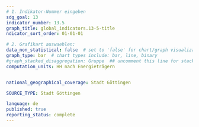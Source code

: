 ```yaml
---
# 1. Indikator-Nummer eingeben 
sdg_goal: 13
indicator_number: 13.5
graph_title: global_indicators.13-5-title
ndicator_sort_order: 01-01-01

# 2. Grafikart auswaehlen: 
data_non_statistical: false  # set to 'false' for chart/graph visualization 
graph_type: bar  # chart types include: bar, line, binary 
#graph_stacked_disaggregation: Gruppe  ## uncomment this line for stacked bars. eplace 'Geschlecht' with the field of aggregation. 
computation_units: HH nach Energieträgern


national_geographical_coverage: Stadt Göttingen

SOURCE_TYPE: Stadt Göttingen

language: de   
published: true 
reporting_status: complete
---
```

